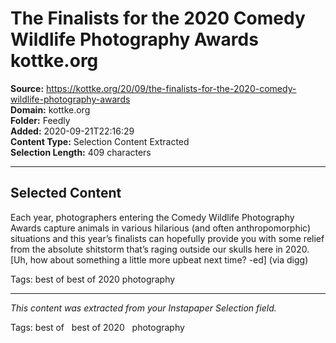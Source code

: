 # The Finalists for the 2020 Comedy Wildlife Photography Awards kottke.org

**Source:** https://kottke.org/20/09/the-finalists-for-the-2020-comedy-wildlife-photography-awards  
**Domain:** kottke.org  
**Folder:** Feedly  
**Added:** 2020-09-21T22:16:29  
**Content Type:** Selection Content Extracted  
**Selection Length:** 409 characters  


---

## Selected Content

Each year, photographers entering the Comedy Wildlife Photography Awards capture animals in various hilarious (and often anthropomorphic) situations and this year’s finalists can hopefully provide you with some relief from the absolute shitstorm that’s raging outside our skulls here in 2020. [Uh, how about something a little more upbeat next time? -ed] (via digg)

Tags: best of best of 2020 photography

---

*This content was extracted from your Instapaper Selection field.*

Tags: best of   best of 2020   photography
